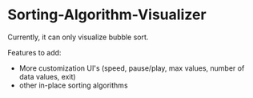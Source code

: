 # Sorting-Algorithm-Visualizer
Currently, it can only visualize bubble sort.

Features to add:
- More customization UI's (speed, pause/play, max values, number of data values, exit)
- other in-place sorting algorithms
